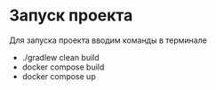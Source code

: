 # Запуск проекта 
Для запуска проекта вводим команды в терминале
- ./gradlew clean build
- docker compose build
- docker compose up
